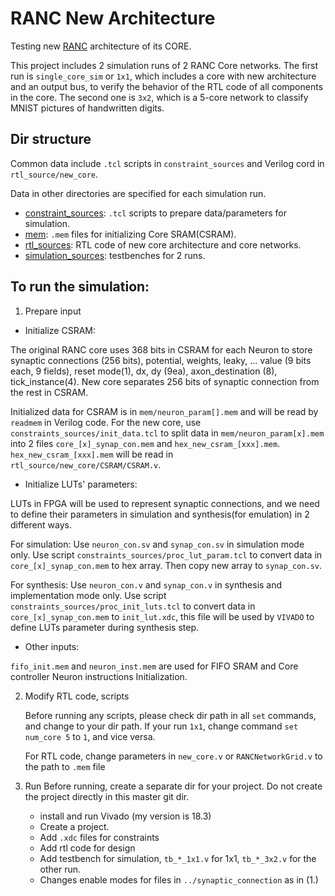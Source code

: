 # RANC New Architecture
Testing new [RANC](https://github.com/UA-RCL/RANC/tree/master) architecture of its CORE.

This project includes 2 simulation runs of 2 RANC Core networks. The first run is `single_core_sim` or `1x1`, which includes a core with new architecture and an output bus, to verify the behavior of the RTL code of all components in the core. The second one is `3x2`, which is a 5-core network to classify MNIST pictures of handwritten digits.
## Dir structure
Common data include `.tcl` scripts in `constraint_sources` and Verilog cord in `rtl_source/new_core`.

Data in other directories are specified for each simulation run.

- [constraint_sources](constraint_sources): `.tcl` scripts to prepare data/parameters for simulation.
- [mem](mem): `.mem` files for initializing Core SRAM(CSRAM).
- [rtl_sources](rtl_sources): RTL code of new core architecture and core networks.
- [simulation_sources](simulation_sources): testbenches for 2 runs.

## To run the simulation:
1. Prepare input
- Initialize CSRAM:

The original RANC core uses 368 bits in CSRAM for each Neuron to store synaptic connections (256 bits), potential, weights, leaky, ... value (9 bits each, 9 fields), reset mode(1), dx, dy (9ea), axon_destination (8), tick_instance(4). New core separates 256 bits of synaptic connection from the rest in CSRAM.

Initialized data for CSRAM is in `mem/neuron_param[].mem` and will be read by `readmem` in Verilog code. For the new core, use `constraints_sources/init_data.tcl` to split data in `mem/neuron_param[x].mem` into 2 files `core_[x]_synap_con.mem` and `hex_new_csram_[xxx].mem`. `hex_new_csram_[xxx].mem` will be read in `rtl_source/new_core/CSRAM/CSRAM.v`.  
   
- Initialize LUTs' parameters:

LUTs in FPGA will be used to represent synaptic connections, and we need to define their parameters in simulation and synthesis(for emulation) in 2 different ways.

For simulation: 
Use `neuron_con.sv` and `synap_con.sv` in simulation mode only. Use script `constraints_sources/proc_lut_param.tcl` to convert data in `core_[x]_synap_con.mem` to hex array. Then copy new array to `synap_con.sv`.

For synthesis:
Use `neuron_con.v` and `synap_con.v` in synthesis and implementation mode only. Use script `constraints_sources/proc_init_luts.tcl` to convert data in `core_[x]_synap_con.mem` to `init_lut.xdc`, this file will be used by `VIVADO` to define LUTs parameter during synthesis step.
   
- Other inputs:

`fifo_init.mem` and `neuron_inst.mem` are used for FIFO SRAM and Core controller Neuron instructions Initialization.
  
2. Modify RTL code, scripts

   Before running any scripts, please check dir path in all `set` commands, and change to your dir path. If your run `1x1`, change command `set num_core 5` to `1`, and vice versa.

   For RTL code, change parameters in `new_core.v` or `RANCNetworkGrid.v` to the path to `.mem` file
   
4. Run
Before running, create a separate dir for your project. Do not create the project directly in this master git dir.
   - install and run Vivado (my version is 18.3)
   - Create a project.
   - Add `.xdc` files for constraints
   - Add rtl code for design
   - Add testbench for simulation, `tb_*_1x1.v` for 1x1, `tb_*_3x2.v` for the other run.
   - Changes enable modes for files in `../synaptic_connection` as in (1.)
